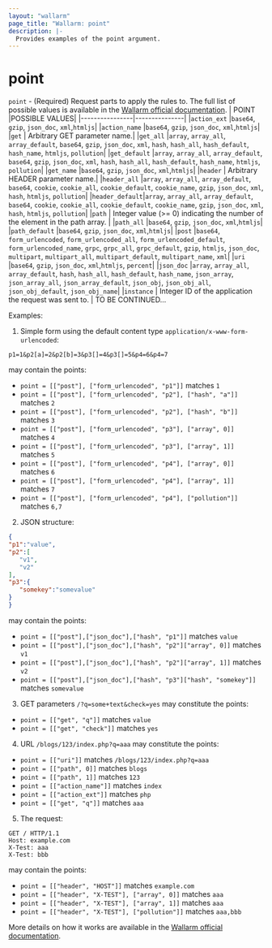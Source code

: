 ```yaml
---
layout: "wallarm"
page_title: "Wallarm: point"
description: |-
  Provides examples of the point argument.
---
```


# point

`point` - (Required) Request parts to apply the rules to. The full list of possible values is available in the [Wallarm official documentation](https://docs.wallarm.com/user-guides/rules/request-processing/#identifying-and-parsing-the-request-parts).
|     POINT      |POSSIBLE VALUES|
|----------------|---------------|
|`action_ext`    |`base64`, `gzip`, `json_doc`, `xml`,`htmljs`|
|`action_name`   |`base64`, `gzip`, `json_doc`, `xml`,`htmljs`|
|`get`           | Arbitrary GET parameter name.|
|`get_all`       |`array`, `array_all`, `array_default`, `base64`, `gzip`, `json_doc`, `xml`, `hash`, `hash_all`, `hash_default`, `hash_name`, `htmljs`, `pollution`|
|`get_default`   |`array`, `array_all`, `array_default`, `base64`, `gzip`, `json_doc`, `xml`, `hash`, `hash_all`, `hash_default`, `hash_name`, `htmljs`, `pollution`|
|`get_name`      |`base64`, `gzip`, `json_doc`, `xml`,`htmljs`|
|`header`        | Arbitrary HEADER parameter name.|
|`header_all`    |`array`, `array_all`, `array_default`, `base64`, `cookie`, `cookie_all`, `cookie_default`, `cookie_name`, `gzip`, `json_doc`, `xml`, `hash`, `htmljs`, `pollution`|
|`header_default`|`array`, `array_all`, `array_default`, `base64`, `cookie`, `cookie_all`, `cookie_default`, `cookie_name`, `gzip`, `json_doc`, `xml`, `hash`, `htmljs`, `pollution`|
|`path`          | Integer value (>= 0) indicating the number of the element in the path array. |
|`path_all`      |`base64`, `gzip`, `json_doc`, `xml`,`htmljs`|
|`path_default`  |`base64`, `gzip`, `json_doc`, `xml`,`htmljs`|
|`post`          |`base64`, `form_urlencoded`, `form_urlencoded_all`, `form_urlencoded_default`, `form_urlencoded_name`, `grpc`, `grpc_all`, `grpc_default`, `gzip`, `htmljs`, `json_doc`, `multipart`, `multipart_all`, `multipart_default`, `multipart_name`, `xml`|
|`uri`           |`base64`, `gzip`, `json_doc`, `xml`,`htmljs`, `percent`|
|`json_doc`   |`array`, `array_all`, `array_default`, `hash`, `hash_all`, `hash_default`, `hash_name`, `json_array`, `json_array_all`, `json_array_default`, `json_obj`, `json_obj_all`, `json_obj_default`, `json_obj_name`|
|`instance`      | Integer ID of the application the request was sent to. |
TO BE CONTINUED...

Examples:

1. Simple form using the default content type `application/x-www-form-urlencoded`:
```
p1=1&p2[a]=2&p2[b]=3&p3[]=4&p3[]=5&p4=6&p4=7
```
may contain the points:
* `point = [["post"], ["form_urlencoded", "p1"]]` matches `1`
* `point = [["post"], ["form_urlencoded", "p2"], ["hash", "a"]]` matches `2`
* `point = [["post"], ["form_urlencoded", "p2"], ["hash", "b"]]` matches `3`
* `point = [["post"], ["form_urlencoded", "p3"], ["array", 0]]` matches `4`
* `point = [["post"], ["form_urlencoded", "p3"], ["array", 1]]` matches `5`
* `point = [["post"], ["form_urlencoded", "p4"], ["array", 0]]` matches `6`
* `point = [["post"], ["form_urlencoded", "p4"], ["array", 1]]` matches `7`
* `point = [["post"], ["form_urlencoded", "p4"], ["pollution"]]` matches `6,7`

2. JSON structure:
```json
{
"p1":"value",
"p2":[
   "v1",
   "v2"
],
"p3":{
   "somekey":"somevalue"
}
}
```
may contain the points:
* `point = [["post"],["json_doc"],["hash", "p1"]]` matches `value`
* `point = [["post"],["json_doc"],["hash", "p2"]["array", 0]]` matches `v1`
* `point = [["post"],["json_doc"],["hash", "p2"]["array", 1]]` matches `v2`
* `point = [["post"],["json_doc"],["hash", "p3"]["hash", "somekey"]]` matches `somevalue`

3. GET parameters `/?q=some+text&check=yes` may constitute the points:
* `point = [["get", "q"]]` matches `value`
* `point = [["get", "check"]]` matches `yes`

4. URL `/blogs/123/index.php?q=aaa` may constitute the points:
* `point = [["uri"]]` matches `/blogs/123/index.php?q=aaa`
* `point = [["path", 0]]` matches `blogs`
* `point = [["path", 1]]` matches `123`
* `point = [["action_name"]]` matches `index`
* `point = [["action_ext"]]` matches `php`
* `point = [["get", "q"]]` matches `aaa`

5. The request:
```
GET / HTTP/1.1
Host: example.com
X-Test: aaa
X-Test: bbb
```
may contain the points:
* `point = [["header", "HOST"]]` matches `example.com`
* `point = [["header", "X-TEST"], ["array", 0]]` matches `aaa`
* `point = [["header", "X-TEST"], ["array", 1]]` matches `aaa`
* `point = [["header", "X-TEST"], ["pollution"]]` matches `aaa,bbb`


More details on how it works are available in the [Wallarm official documentation](https://docs.wallarm.com/user-guides/rules/request-processing/).
